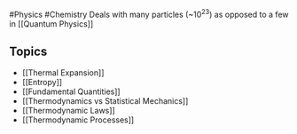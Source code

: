 #Physics #Chemistry 
Deals with many particles (~$\displaystyle 10^{23}$) as opposed to a few in [[Quantum Physics]]
## Topics
* [[Thermal Expansion]]
* [[Entropy]]
* [[Fundamental Quantities]]
* [[Thermodynamics vs Statistical Mechanics]]
* [[Thermodynamic Laws]]
* [[Thermodynamic Processes]]